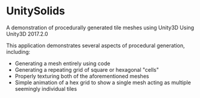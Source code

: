 # UnitySolids
A demonstration of procedurally generated tile meshes using Unity3D
Using Unity3D 2017.2.0

This application demonstrates several aspects of procedural generation, including:
- Generating a mesh entirely using code
- Generating a repeating grid of square or hexagonal "cells"
- Properly texturing both of the aforementioned meshes
- Simple animation of a hex grid to show a single mesh acting as multiple seemingly individual tiles
